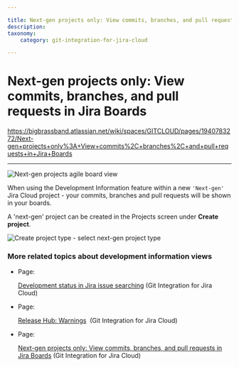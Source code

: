 ```yaml
---

title: Next-gen projects only: View commits, branches, and pull requests in Jira Boards
description:
taxonomy:
    category: git-integration-for-jira-cloud

---
```


# Next-gen projects only: View commits, branches, and pull requests in Jira Boards

<https://bigbrassband.atlassian.net/wiki/spaces/GITCLOUD/pages/1940783272/Next-gen+projects+only%3A+View+commits%2C+branches%2C+and+pull+requests+in+Jira+Boards>

* * *

![Next-gen projects agile board view](https://bigbrassband.atlassian.net/wiki/download/attachments/1940783272/next-gen-board-demo.png%3Fversion=1&modificationDate=1561736182799&cacheVersion=1&api=v2&width=658&height=250?version=1&modificationDate=1631349336206&cacheVersion=1&api=v2)

When using the Development Information feature within a new `'Next-gen'` Jira Cloud project - your commits, branches and pull requests will be shown in your boards.

A 'next-gen' project can be created in the Projects screen under **Create project**.

![Create project type - select next-gen project type](https://bigbrassband.atlassian.net/wiki/download/thumbnails/1940783272/create-next-gen-project.png%3Fversion=1&modificationDate=1561736330729&cacheVersion=1&api=v2&width=347&height=250?version=1&modificationDate=1631349336224&cacheVersion=1&api=v2&width=340&height=244)

### More related topics about development information views

*   Page:
    
    [Development status in Jira issue searching](/wiki/spaces/GITCLOUD/pages/1940914287/Development+status+in+Jira+issue+searching) (Git Integration for Jira Cloud)
    
*   Page:
    
    [Release Hub: Warnings](/wiki/spaces/GITCLOUD/pages/1941373081)  (Git Integration for Jira Cloud)
    
*   Page:
    
    [Next-gen projects only: View commits, branches, and pull requests in Jira Boards](/wiki/spaces/GITCLOUD/pages/1940783272/Next-gen+projects+only%3A+View+commits%2C+branches%2C+and+pull+requests+in+Jira+Boards) (Git Integration for Jira Cloud)